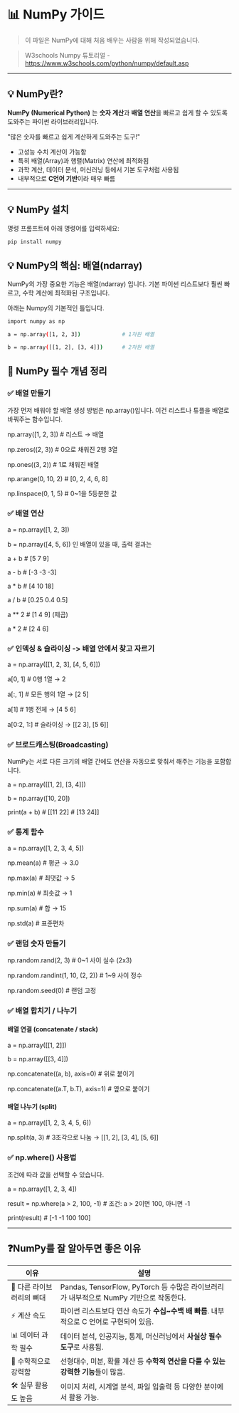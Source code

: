 # 📊 NumPy 가이드

> 이 파일은 NumPy에 대해 처음 배우는 사람을 위해 작성되었습니다.

> W3schools Numpy 튜토리얼 - https://www.w3schools.com/python/numpy/default.asp 

---

## 💡 NumPy란?

**NumPy (Numerical Python)** 는 **숫자 계산**과 **배열 연산**을 빠르고 쉽게 할 수 있도록 도와주는 파이썬 라이브러리입니다.

"많은 숫자를 빠르고 쉽게 계산하게 도와주는 도구!"

- 고성능 수치 계산이 가능함
- 특히 배열(Array)과 행렬(Matrix) 연산에 최적화됨
- 과학 계산, 데이터 분석, 머신러닝 등에서 기본 도구처럼 사용됨
- 내부적으로 **C언어 기반**이라 매우 빠름

---

## 💡 NumPy 설치
명령 프롬프트에 아래 명령어를 입력하세요:

```bash
pip install numpy
```



## 💡 NumPy의 핵심: 배열(ndarray)
NumPy의 가장 중요한 기능은 배열(ndarray) 입니다. 기본 파이썬 리스트보다 훨씬 빠르고, 수학 계산에 최적화된 구조입니다.

아래는 Numpy의 기본적인 틀입니다.

```bash
import numpy as np

a = np.array([1, 2, 3])             # 1차원 배열

b = np.array([[1, 2], [3, 4]])      # 2차원 배열
```

## 🔑 NumPy 필수 개념 정리

### ✅ 배열 만들기
가장 먼저 배워야 할 배열 생성 방법은 np.array()입니다.
이건 리스트나 튜플을 배열로 바꿔주는 함수입니다.

np.array([1, 2, 3])           # 리스트 → 배열

np.zeros((2, 3))              # 0으로 채워진 2행 3열

np.ones((3, 2))               # 1로 채워진 배열

np.arange(0, 10, 2)           # [0, 2, 4, 6, 8]

np.linspace(0, 1, 5)          # 0~1을 5등분한 값

### ✅ 배열 연산

a = np.array([1, 2, 3])

b = np.array([4, 5, 6]) 인 배열이 있을 때, 출력 결과는

a + b             # [5 7 9]

a - b             # [-3 -3 -3]

a * b             # [4 10 18]

a / b             # [0.25 0.4 0.5]

a ** 2            # [1 4 9] (제곱)

a * 2             # [2 4 6]


### ✅ 인덱싱 & 슬라이싱 -> 배열 안에서 찾고 자르기

a = np.array([[1, 2, 3], [4, 5, 6]])

a[0, 1]     # 0행 1열 → 2

a[:, 1]     # 모든 행의 1열 → [2 5]

a[1]        # 1행 전체 → [4 5 6]

a[0:2, 1:]  # 슬라이싱 → [[2 3], [5 6]]

### ✅ 브로드캐스팅(Broadcasting)
NumPy는 서로 다른 크기의 배열 간에도 연산을 자동으로 맞춰서 해주는 기능을 포함합니다.

a = np.array([[1, 2], [3, 4]])

b = np.array([10, 20])

print(a + b) # [[11 22]  #  [13 24]]

### ✅ 통계 함수 
a = np.array([1, 2, 3, 4, 5])

np.mean(a)   # 평균 → 3.0

np.max(a)    # 최댓값 → 5

np.min(a)    # 최솟값 → 1

np.sum(a)    # 합 → 15

np.std(a)    # 표준편차

### ✅ 랜덤 숫자 만들기

np.random.rand(2, 3)           # 0~1 사이 실수 (2x3)

np.random.randint(1, 10, (2, 2))  # 1~9 사이 정수

np.random.seed(0)              # 랜덤 고정

### ✅ 배열 합치기 / 나누기
#### 배열 연결 (concatenate / stack)
a = np.array([[1, 2]])

b = np.array([[3, 4]])


np.concatenate((a, b), axis=0)  # 위로 붙이기

np.concatenate((a.T, b.T), axis=1)  # 옆으로 붙이기

#### 배열 나누기 (split)
a = np.array([1, 2, 3, 4, 5, 6])

np.split(a, 3)  # 3조각으로 나눔 → [[1, 2], [3, 4], [5, 6]]

### ✅ np.where() 사용법
조건에 따라 값을 선택할 수 있습니다.

a = np.array([1, 2, 3, 4])

result = np.where(a > 2, 100, -1)  # 조건: a > 2이면 100, 아니면 -1

print(result)  # [-1 -1 100 100]







---

## ❓NumPy를 잘 알아두면 좋은 이유

| 이유 | 설명 |
|------|------|
| 🧱 다른 라이브러리의 뼈대 | Pandas, TensorFlow, PyTorch 등 수많은 라이브러리가 내부적으로 NumPy 기반으로 작동한다. |
| ⚡ 계산 속도 | 파이썬 리스트보다 연산 속도가 **수십~수백 배 빠름**. 내부적으로 C 언어로 구현되어 있음. |
| 📊 데이터 과학 필수 | 데이터 분석, 인공지능, 통계, 머신러닝에서 **사실상 필수 도구**로 사용됨. |
| 🧠 수학적으로 강력함 | 선형대수, 미분, 확률 계산 등 **수학적 연산을 다룰 수 있는 강력한 기능**들이 많음. |
| 🛠️ 실무 활용도 높음 | 이미지 처리, 시계열 분석, 파일 입출력 등 다양한 분야에서 활용 가능. |








